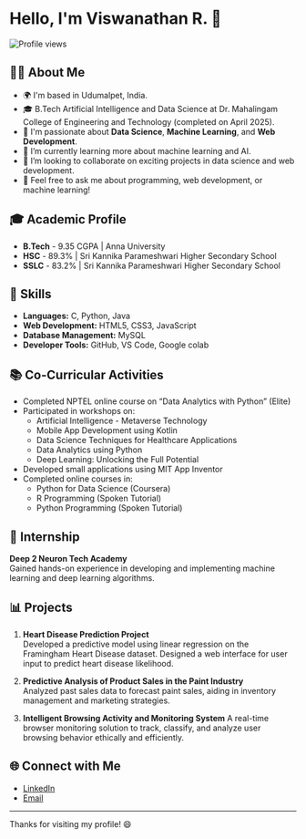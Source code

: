 # Hello, I'm Viswanathan R. 👋

![Profile views](https://komarev.com/ghpvc/?username=Viswanathan-727621BAD002&style=flat-square)

## 👨‍💻 About Me

- 🌍 I'm based in Udumalpet, India.
- 🎓 B.Tech Artificial Intelligence and Data Science at Dr. Mahalingam College of Engineering and Technology (completed on April 2025).
- 💼 I'm passionate about **Data Science**, **Machine Learning**, and **Web Development**.
- 🌱 I’m currently learning more about machine learning and AI.
- 🤝 I’m looking to collaborate on exciting projects in data science and web development.
- 💬 Feel free to ask me about programming, web development, or machine learning!

## 🎓 Academic Profile

- **B.Tech** - 9.35 CGPA  | Anna University
- **HSC** - 89.3% | Sri Kannika Parameshwari Higher Secondary School
- **SSLC** - 83.2% | Sri Kannika Parameshwari Higher Secondary School

## 🚀 Skills

- **Languages:** C, Python, Java
- **Web Development:** HTML5, CSS3, JavaScript
- **Database Management:** MySQL 
- **Developer Tools:** GitHub, VS Code, Google colab

## 📚 Co-Curricular Activities

- Completed NPTEL online course on “Data Analytics with Python” (Elite)
- Participated in workshops on:
  - Artificial Intelligence - Metaverse Technology
  - Mobile App Development using Kotlin
  - Data Science Techniques for Healthcare Applications
  - Data Analytics using Python
  - Deep Learning: Unlocking the Full Potential
- Developed small applications using MIT App Inventor
- Completed online courses in:
  - Python for Data Science (Coursera)
  - R Programming (Spoken Tutorial)
  - Python Programming (Spoken Tutorial)

## 💼 Internship

**Deep 2 Neuron Tech Academy**  
Gained hands-on experience in developing and implementing machine learning and deep learning algorithms.

## 📊 Projects

1. **Heart Disease Prediction Project**  
   Developed a predictive model using linear regression on the Framingham Heart Disease dataset. Designed a web interface for user input to predict heart disease likelihood.

2. **Predictive Analysis of Product Sales in the Paint Industry**  
   Analyzed past sales data to forecast paint sales, aiding in inventory management and marketing strategies.

3. **Intelligent Browsing Activity and Monitoring System**
   A real-time browser monitoring solution to track, classify, and analyze user browsing behavior ethically and efficiently.


## 🌐 Connect with Me

- [LinkedIn](https://www.linkedin.com/in/viswanathan-r-btech-aids/)
- [Email](mailto:viswanathan092003@gmail.com)

---


Thanks for visiting my profile! 😄
